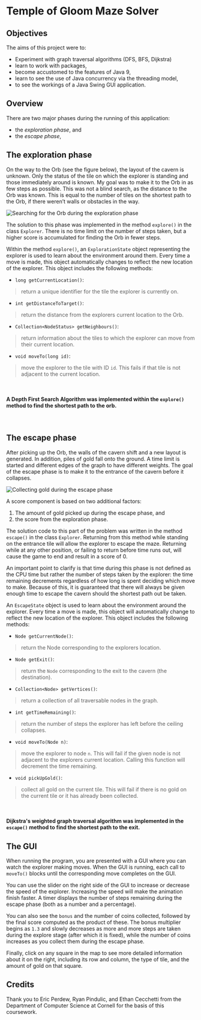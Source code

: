 # Temple of Gloom Maze Solver

## Objectives

The aims of this project were to:

* Experiment with graph traversal algorithms (DFS, BFS, Dijkstra)
* learn to work with packages,
* become accustomed to the features of Java 9,
* learn to see the use of Java concurrency via the threading model,
* to see the workings of a Java Swing GUI application.


## Overview

There are two major phases during the running of this application:
* the *exploration phase*, and
* the *escape phase*,

## The exploration phase

On the way to the Orb (see the figure below), the layout of the cavern is unknown. 
Only the status of the tile on which the explorer is standing and those immediately around 
is known. 
My goal was to make it to the Orb in as 
few steps as possible. This was not a blind search, as the distance to the Orb was known. This
is equal to the number of tiles on the shortest path to the Orb, if there weren’t walls or 
obstacles in the way.

![Searching for the Orb during the exploration phase](exploration.png)

The solution to this phase was implemented in the method `explore()` in the class `Explorer`.
There is no time limit on the number of steps taken, 
but a higher score is accumulated for finding the Orb in fewer steps. 


Within the method `explore()`, an `ExplorationState` object representing the explorer is used to learn about 
the environment around them. Every time a move is made, this object automatically changes 
to reflect the new location of the explorer. This object includes the following methods:

* `long getCurrentLocation()`:

> return a unique identifier for the tile the explorer is currently on.

* `int getDistanceToTarget()`:

> return the distance from the explorers current location to the Orb.

* `Collection<NodeStatus> getNeighbours()`:

> return information about the tiles to which the explorer can move from their current location.

* `void moveTo(long id)`:

> move the explorer to the tile with ID `id`. 
> This fails if that tile is not adjacent to the current location.   
<br/>

#### A Depth First Search Algorithm was implemented within the `explore()` method to find the shortest path to the orb.
<br/>

## The escape phase

After picking up the Orb, the walls of the cavern shift and a new layout is generated.
In addition, piles of gold fall onto the ground. 
A time limit is started and different edges of the graph to have different weights. 
The goal of the escape phase is to make it to the entrance of the cavern before it collapses. 

![Collecting gold during the escape phase](escape.png)

A score component is based on two additional factors:

1. The amount of gold picked up during the escape phase, and
1. the score from the exploration phase.


The solution code to this part of the problem was written in the method `escape()` in the class 
`Explorer`. Returning from this method while standing 
on the entrance tile will allow the explorer to escape the maze. 
Returning while at any other position, or failing to return before time runs out, 
will cause the game to end and result in a score of 0.

An important point to clarify is that time during this phase is not defined as the CPU time but rather the number of steps taken by the explorer: 
the time remaining decrements regardless of how long is spent deciding which move to make. 
Because of this, it is guaranteed that there will always be given enough time 
to escape the cavern should the shortest path out be taken. 


An `EscapeState` object is used to learn about the environment 
around the explorer. Every time a move is made, this object will automatically 
change to reflect the new location of the explorer. This object includes the following methods:

* `Node getCurrentNode()`:

> return the Node corresponding to the explorers location.

* `Node getExit()`:

> return the `Node` corresponding to the exit to the cavern (the destination).

* `Collection<Node> getVertices()`:

> return a collection of all traversable nodes in the graph.

* `int getTimeRemaining()`:

> return the number of steps the explorer has left before the ceiling collapses.

* `void moveTo(Node n)`:

> move the explorer to node `n`. 
> This will fail if the given node is not adjacent to the explorers current location. 
> Calling this function will decrement the time remaining.

* `void pickUpGold()`:

> collect all gold on the current tile. 
> This will fail if there is no gold on the current tile or it has already been collected.
<br/>

#### Dijkstra's weighted graph traversal algorithm was implemented in the `escape()` method to find the shortest path to the exit.


## The GUI

When running the program, you are presented with a GUI where you can 
watch the explorer making moves. When the GUI is running, each call to `moveTo()` 
blocks until the corresponding move completes on the GUI.

You can use the slider on the right side of the GUI to increase or decrease the speed of the explorer.
Increasing the speed will make the animation finish faster. A timer 
displays the number of steps remaining during the escape phase (both as a number and a percentage). 

You can also see the `bonus` and the number of coins collected, 
followed by the final score computed as the product of these. 
The bonus multiplier begins as `1.3` and slowly decreases as more and more steps are taken 
during the explore stage (after which it is fixed), while the number of coins increases 
as you collect them during the escape phase.

Finally, click on any square in the map to see more detailed information about it on the right, 
including its row and column, the type of tile, and the amount of gold on that square.


## Credits

Thank you to Eric Perdew, Ryan Pindulic, and Ethan Cecchetti from the Department of 
Computer Science at Cornell for the basis of this coursework.
